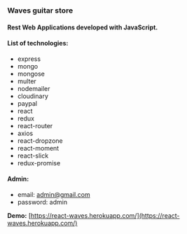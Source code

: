 ### Waves guitar store
#### Rest Web Applications developed with JavaScript.

#### List of technologies:
- express
- mongo
- mongose
- multer
- nodemailer
- cloudinary
- paypal
- react
- redux
- react-router
- axios
- react-dropzone
- react-moment
- react-slick
- redux-promise

#### Admin:
- email: admin@gmail.com
- password: admin

**Demo:** [https://react-waves.herokuapp.com/](https://react-waves.herokuapp.com/)
